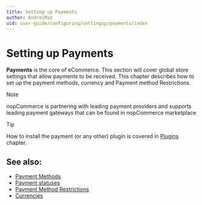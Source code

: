 ```yaml
---
title: Setting up Payments
author: AndreiMaz
uid: user-guide/configuring/settingup/payments/index
---
```

# Setting up Payments

**Payments** is the core of eCommerce. This section will cover global store settings that allow payments to be received. This chapter describes how to set up the payment methods, currency and Payment method Restrictions.

> [!NOTE]
> nopCommerce is partnering with leading payment providers and supports leading payment gateways that can be found in nopCommerce marketplace

> [!TIP]
> How to install the payment (or any other) plugin is covered in [Plugins](xref:user-guide/configuring/system/plugins) chapter.

## See also:

- [Payment Methods](xref:user-guide/configuring/settingup/payments/methods/index)
- [Payment statuses](xref:user-guide/configuring/settingup/payments/payment-statuses)
- [Payment Method Restrictions](xref:user-guide/configuring/settingup/payments/payment-method-restrictions)
- [Currencies](xref:user-guide/configuring/settingup/payments/currencies)
